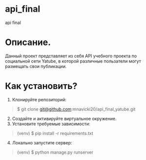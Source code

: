 # api_final
api final

# Описание.
Данный проект представляет из себя API учебного проекта по социальной сети Yatube, в которой различные пользатели могут размещать свои публикации.

# Как установить?
1. Клонируйте репозиторий:<br/>
> $ git clone git@github.com:mnavicki20/api_final_yatube.git<br/>
2. Создайте и активируйте виртуальное окружение.<br/>
3. Установите требуемые зависимости:<br/>
> (venv) $ pip install -r requirements.txt<br/>
4. Локально запустите сервер:<br/>
> (venv) $ python manage.py runserver<br/>
